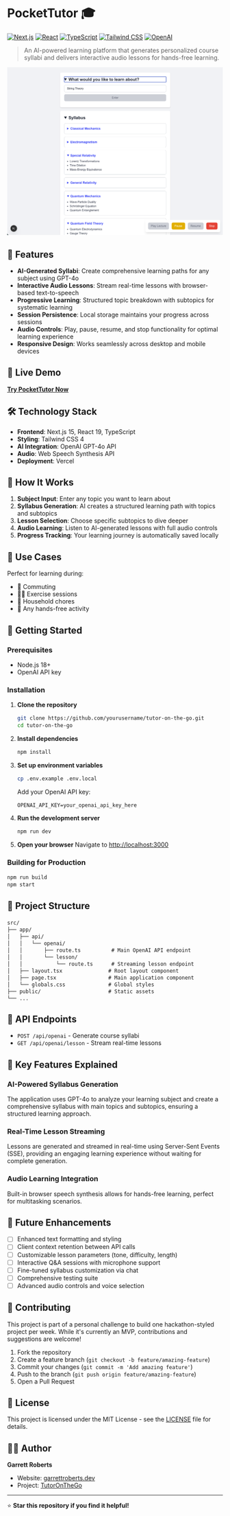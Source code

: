 # PocketTutor 🎓

[![Next.js](https://img.shields.io/badge/Next.js-15.2.4-black)](https://nextjs.org/)
[![React](https://img.shields.io/badge/React-19.0.0-blue)](https://reactjs.org/)
[![TypeScript](https://img.shields.io/badge/TypeScript-5.0-blue)](https://www.typescriptlang.org/)
[![Tailwind CSS](https://img.shields.io/badge/Tailwind_CSS-4.0-38B2AC)](https://tailwindcss.com/)
[![OpenAI](https://img.shields.io/badge/OpenAI-GPT--4o-green)](https://openai.com/)

> An AI-powered learning platform that generates personalized course syllabi and delivers interactive audio lessons for hands-free learning.

![TutorOnTheGo Screenshot](public/screenshot.png)

## 🌟 Features

- **AI-Generated Syllabi**: Create comprehensive learning paths for any subject using GPT-4o
- **Interactive Audio Lessons**: Stream real-time lessons with browser-based text-to-speech
- **Progressive Learning**: Structured topic breakdown with subtopics for systematic learning
- **Session Persistence**: Local storage maintains your progress across sessions
- **Audio Controls**: Play, pause, resume, and stop functionality for optimal learning experience
- **Responsive Design**: Works seamlessly across desktop and mobile devices

## 🚀 Live Demo

**[Try PocketTutor Now](https://pocket-tutor.garrettroberts.dev)**

## 🛠️ Technology Stack

- **Frontend**: Next.js 15, React 19, TypeScript
- **Styling**: Tailwind CSS 4
- **AI Integration**: OpenAI GPT-4o API
- **Audio**: Web Speech Synthesis API
- **Deployment**: Vercel

## 📖 How It Works

1. **Subject Input**: Enter any topic you want to learn about
2. **Syllabus Generation**: AI creates a structured learning path with topics and subtopics
3. **Lesson Selection**: Choose specific subtopics to dive deeper
4. **Audio Learning**: Listen to AI-generated lessons with full audio controls
5. **Progress Tracking**: Your learning journey is automatically saved locally

## 🎯 Use Cases

Perfect for learning during:
- 🚗 Commuting
- 🏃‍♂️ Exercise sessions
- 🧹 Household chores
- 📱 Any hands-free activity

## 🚀 Getting Started

### Prerequisites

- Node.js 18+ 
- OpenAI API key

### Installation

1. **Clone the repository**
   ```bash
   git clone https://github.com/yourusername/tutor-on-the-go.git
   cd tutor-on-the-go
   ```

2. **Install dependencies**
   ```bash
   npm install
   ```

3. **Set up environment variables**
   ```bash
   cp .env.example .env.local
   ```
   
   Add your OpenAI API key:
   ```
   OPENAI_API_KEY=your_openai_api_key_here
   ```

4. **Run the development server**
   ```bash
   npm run dev
   ```

5. **Open your browser**
   Navigate to [http://localhost:3000](http://localhost:3000)

### Building for Production

```bash
npm run build
npm start
```

## 📁 Project Structure

```
src/
├── app/
│   ├── api/
│   │   └── openai/
│   │       ├── route.ts          # Main OpenAI API endpoint
│   │       └── lesson/
│   │           └── route.ts      # Streaming lesson endpoint
│   ├── layout.tsx               # Root layout component
│   ├── page.tsx                 # Main application component
│   └── globals.css              # Global styles
├── public/                      # Static assets
└── ...
```

## 🔧 API Endpoints

- `POST /api/openai` - Generate course syllabi
- `GET /api/openai/lesson` - Stream real-time lessons

## 🎨 Key Features Explained

### AI-Powered Syllabus Generation
The application uses GPT-4o to analyze your learning subject and create a comprehensive syllabus with main topics and subtopics, ensuring a structured learning approach.

### Real-Time Lesson Streaming
Lessons are generated and streamed in real-time using Server-Sent Events (SSE), providing an engaging learning experience without waiting for complete generation.

### Audio Learning Integration
Built-in browser speech synthesis allows for hands-free learning, perfect for multitasking scenarios.

## 🔮 Future Enhancements

- [ ] Enhanced text formatting and styling
- [ ] Client context retention between API calls
- [ ] Customizable lesson parameters (tone, difficulty, length)
- [ ] Interactive Q&A sessions with microphone support
- [ ] Fine-tuned syllabus customization via chat
- [ ] Comprehensive testing suite
- [ ] Advanced audio controls and voice selection

## 🤝 Contributing

This project is part of a personal challenge to build one hackathon-styled project per week. While it's currently an MVP, contributions and suggestions are welcome!

1. Fork the repository
2. Create a feature branch (`git checkout -b feature/amazing-feature`)
3. Commit your changes (`git commit -m 'Add amazing feature'`)
4. Push to the branch (`git push origin feature/amazing-feature`)
5. Open a Pull Request

## 📝 License

This project is licensed under the MIT License - see the [LICENSE](LICENSE) file for details.

## 👨‍💻 Author

**Garrett Roberts**
- Website: [garrettroberts.dev](https://garrettroberts.dev)
- Project: [TutorOnTheGo](https://pocket-tutor.garrettroberts.dev)

---

⭐ **Star this repository if you find it helpful!**
